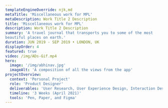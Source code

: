 ```yaml
---
templateEngineOverride: njk,md
metaTitle: 'Miscellaneous work for MPL'
metaDescription: Work Title 2 Description
title: 'Miscellaneous work for MPL'
description: Work Title 2 Description
summary: 'A travel journal that transports you to some of the most
beautiful places on earth.'
duration: JUN 2019 - SEP 2019 • LONDON, UK
displayOrder: 4
featured: true
video: /img/ADs-Gif.mp4
hero:
  image: '/img/abhinav.jpg'
  imageAlt: 'A composition of all the views from the app'
projectOverview:
  context: 'Personal Project'
  role: 'Product Designer'
  deliverables: 'User Research, User Experience Design, Interaction Design, Visual Design and Prototyping'
  timeline: '3 Weeks (April 2021)'
  tools: 'Pen, Paper, and Figma'
---
```

